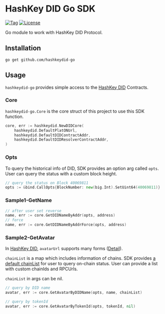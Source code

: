 # HashKey DID Go SDK
[![Tag](https://img.shields.io/badge/tags-v0.0.1-blue)](https://github.com/HashKey-DID/hashkeydid-go/tags)
[![License](https://img.shields.io/badge/tags-MIT-yellow)](LICENSE)

Go module to work with HashKey DID Protocol.

## Installation

`go get github.com/hashkeydid-go`

## Usage

`hashkeydid-go` provides simple access to the [HashKey DID](https://hashkey.id) Contracts.

### Core

`hashkeydid-go.Core` is the core struct of this project to use this SDK function.

```go
core, err := hashkeydid.NewDIDCore(
	hashkeydid.DefaultPlatONUrl, 
	hashkeydid.DefaultDIDContractAddr, 
	hashkeydid.DefaultDIDResolverContractAddr,
)
```

### Opts
To query the historical info of DID, SDK provides an option arg called `opts`. 
User can query the status with a custom block height.
```go
// query the status on Block 40069811
opts := &bind.CallOpts{BlockNumber: new(big.Int).SetUint64(40069811)}
```

### Sample1-GetName
```go
// after user set reverse
name, err := core.GetDIDNameByAddr(opts, address)
// force
name, err := core.GetDIDNameByAddrForce(opts, address)
```

### Sample2-GetAvatar
In [HashKey DID](https://hashkey.id), `avatarUrl` supports many forms ([Detail]()).

`chainList` is a map which includes information of chains.
SDK provides [a default chainList](https://github.com/HashKey-DID/hashkeydid-go/blob/main/default.go) for user to query on-chain status.
User can provide a list with custom chainIds and RPCUrls.

`chainList` in args can be nil.
```go
// query by DID name
avatar, err := core.GetAvatarByDIDName(opts, name, chainList)

// query by tokenId
avatar, err := core.GetAvatarByTokenId(opts, tokenId, nil)
```
